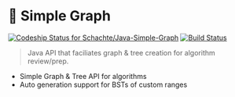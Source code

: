 # 🌳 Simple Graph

[ ![Codeship Status for Schachte/Java-Simple-Graph](https://app.codeship.com/projects/0593d820-5d9d-0136-7c6b-1a0353ef3592/status?branch=master)](https://app.codeship.com/projects/295934)
[![Build Status](https://travis-ci.com/Schachte/Java-Simple-Graph.svg?branch=master)](https://travis-ci.com/Schachte/Java-Simple-Graph)

> Java API that faciliates graph & tree creation for algorithm review/prep.

- Simple Graph & Tree API for algorithms
- Auto generation support for BSTs of custom ranges
